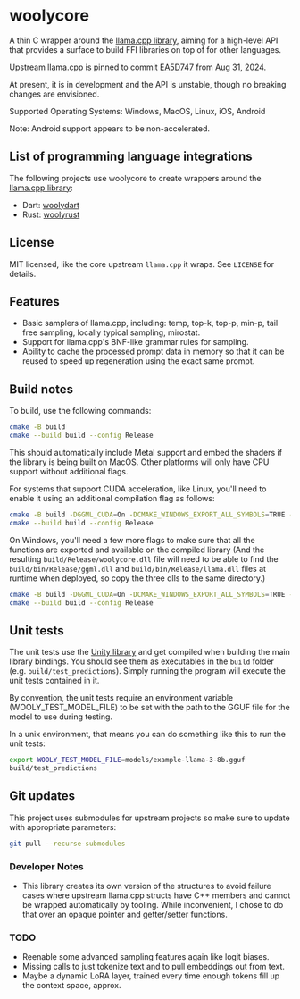 # woolycore

A thin C wrapper around the [llama.cpp library](https://github.com/ggerganov/llama.cpp), aiming for a high-level
API that provides a surface to build FFI libraries on top of for other languages.

Upstream llama.cpp is pinned to commit 
[EA5D747](https://github.com/ggerganov/llama.cpp/releases/tag/b3649)
from Aug 31, 2024.

At present, it is in development and the API is unstable, though no breaking changes are envisioned. 

Supported Operating Systems: Windows, MacOS, Linux, iOS, Android 

Note: Android support appears to be non-accelerated.


## List of programming language integrations

The following projects use woolycore to create wrappers around the
[llama.cpp library](https://github.com/ggerganov/llama.cpp):

* Dart: [woolydart](https://github.com/tbogdala/woolydart)
* Rust: [woolyrust](https://github.com/tbogdala/woolyrust)


## License

MIT licensed, like the core upstream `llama.cpp` it wraps. See `LICENSE` for details.


## Features

* Basic samplers of llama.cpp, including: temp, top-k, top-p, min-p, tail free sampling, locally typical sampling, mirostat.
* Support for llama.cpp's BNF-like grammar rules for sampling.
* Ability to cache the processed prompt data in memory so that it can be reused to speed up regeneration using the exact same prompt.


## Build notes

To build, use the following commands:

```bash
cmake -B build
cmake --build build --config Release
```

This should automatically include Metal support and embed the shaders if the library is being built on MacOS. Other
platforms will only have CPU support without additional flags.

For systems that support CUDA acceleration, like Linux, you'll need to enable it using an additional compilation flag
as follows:

```bash
cmake -B build -DGGML_CUDA=On -DCMAKE_WINDOWS_EXPORT_ALL_SYMBOLS=TRUE -DBUILD_SHARED_LIBS=TRUE
cmake --build build --config Release
```

On Windows, you'll need a few more flags to make sure that all the functions are exported and
available on the compiled library (And the resulting `build/Release/woolycore.dll` file will
need to be able to find the `build/bin/Release/ggml.dll` and `build/bin/Release/llama.dll` files
at runtime when deployed, so copy the three dlls to the same directory.)

```bash
cmake -B build -DGGML_CUDA=On -DCMAKE_WINDOWS_EXPORT_ALL_SYMBOLS=TRUE -DBUILD_SHARED_LIBS=TRUE
cmake --build build --config Release
```


## Unit tests

The unit tests use the [Unity library](https://github.com/ThrowTheSwitch/Unity) 
and get compiled when building the main library bindings. You should see them as executables
in the `build` folder (e.g. `build/test_predictions`). Simply running the program will execute the
unit tests contained in it. 

By convention, the unit tests require an environment variable (WOOLY_TEST_MODEL_FILE) to be set 
with the path to the GGUF file for the model to use during testing.

In a unix environment, that means you can do something like this to run the unit tests:

```bash
export WOOLY_TEST_MODEL_FILE=models/example-llama-3-8b.gguf
build/test_predictions
```


## Git updates

This project uses submodules for upstream projects so make sure to update with appropriate parameters:

```bash
git pull --recurse-submodules
```

### Developer Notes

*   This library creates its own version of the structures to avoid failure cases where upstream
    llama.cpp structs have C++ members and cannot be wrapped automatically by tooling. While 
    inconvenient, I chose to do that over an opaque pointer and getter/setter functions.


### TODO

* Reenable some advanced sampling features again like logit biases.
* Missing calls to just tokenize text and to pull embeddings out from text.
* Maybe a dynamic LoRA layer, trained every time enough tokens fill up the context space, approx.
